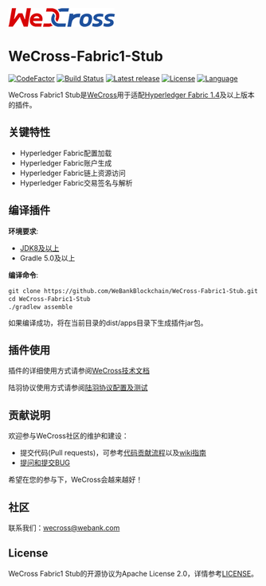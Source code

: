 ![](./docs/images/menu_logo_wecross.png)

# WeCross-Fabric1-Stub

[![CodeFactor](https://www.codefactor.io/repository/github/webankblockchain/WeCross-Fabric1-Stub/badge)](https://www.codefactor.io/repository/github/webankblockchain/WeCross-Fabric1-Stub) [![Build Status](https://travis-ci.org/WeBankBlockchain/WeCross-Fabric1-Stub.svg?branch=dev)](https://travis-ci.org/WeBankBlockchain/WeCross-Fabric1-Stub) [![Latest release](https://img.shields.io/github/release/WeBankBlockchain/WeCross-Fabric1-Stub.svg)](https://github.com/WeBankBlockchain/WeCross-Fabric1-Stub/releases/latest)
[![License](https://img.shields.io/github/license/WeBankBlockchain/WeCross-Fabric1-Stub)](https://www.apache.org/licenses/LICENSE-2.0) [![Language](https://img.shields.io/badge/Language-Java-blue.svg)](https://www.java.com)

WeCross Fabric1 Stub是[WeCross](https://github.com/WeBankBlockchain/WeCross)用于适配[Hyperledger Fabric 1.4](https://github.com/hyperledger/fabric/tree/release-1.4)及以上版本的插件。

## 关键特性

- Hyperledger Fabric配置加载
- Hyperledger Fabric账户生成
- Hyperledger Fabric链上资源访问
- Hyperledger Fabric交易签名与解析

## 编译插件

**环境要求**:

  - [JDK8及以上](https://www.oracle.com/java/technologies/javase-downloads.html)
  - Gradle 5.0及以上

**编译命令**:

```shell
git clone https://github.com/WeBankBlockchain/WeCross-Fabric1-Stub.git
cd WeCross-Fabric1-Stub
./gradlew assemble
```

如果编译成功，将在当前目录的dist/apps目录下生成插件jar包。

## 插件使用

插件的详细使用方式请参阅[WeCross技术文档](https://wecross.readthedocs.io/zh_CN/latest/docs/stubs/fabric.html#id1)

陆羽协议使用方式请参阅[陆羽协议配置及测试](docs/luyu.md)

## 贡献说明

欢迎参与WeCross社区的维护和建设：

- 提交代码(Pull requests)，可参考[代码贡献流程](CONTRIBUTING.md)以及[wiki指南](https://github.com/WeBankBlockchain/WeCross/wiki/%E8%B4%A1%E7%8C%AE%E4%BB%A3%E7%A0%81)
- [提问和提交BUG](https://github.com/WeBankBlockchain/WeCross-Fabric1-Stub/issues/new)

希望在您的参与下，WeCross会越来越好！

## 社区
联系我们：wecross@webank.com

## License

WeCross Fabric1 Stub的开源协议为Apache License 2.0，详情参考[LICENSE](./LICENSE)。
